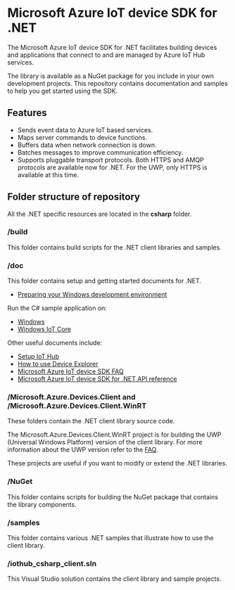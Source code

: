 # Microsoft Azure IoT device SDK for .NET

The Microsoft Azure IoT device SDK for .NET facilitates building devices and applications that connect to and are managed by Azure IoT Hub services.

The library is available as a NuGet package for you include in your own development projects. This repository contains documentation and samples to help you get started using the SDK.

## Features

 * Sends event data to Azure IoT based services.
 * Maps server commands to device functions.
 * Buffers data when network connection is down.
 * Batches messages to improve communication efficiency.
 * Supports pluggable transport protocols. Both HTTPS and AMQP protocols are available now for .NET. For the UWP, only HTTPS is available at this time.


## Folder structure of repository

All the .NET specific resources are located in the **csharp** folder.

### /build

This folder contains build scripts for the .NET client libraries and samples.

### /doc

This folder contains setup and getting started documents for .NET.

- [Preparing your Windows development environment][devbox-setup]

Run the C# sample application on:

- [Windows][run-sample-on-desktop-windows]
- [Windows IoT Core][run-sample-on-windows-iot-core]

Other useful documents include:

- [Setup IoT Hub][setup-iothub]
- [How to use Device Explorer][device-explorer]
- [Microsoft Azure IoT device SDK FAQ][faq-doc]
- [Microsoft Azure IoT device SDK for .NET API reference][dotnet-api-ref]

### /Microsoft.Azure.Devices.Client and /Microsoft.Azure.Devices.Client.WinRT

These folders contain the .NET client library source code.

The Microsoft.Azure.Devices.Client.WinRT project is for building the UWP (Universal Windows Platform) version of the client library. For more information about the UWP version refer to the [FAQ][faq-doc].

These projects are useful if you want to modify or extend the .NET libraries.

### /NuGet

This folder contains scripts for building the NuGet package that contains the library components.

### /samples

This folder contains various .NET samples that illustrate how to use the client library.

### /iothub_csharp_client.sln

This Visual Studio solution contains the client library and sample projects.

[setup-iothub]: ../doc/setup_iothub.md
[devbox-setup]: doc/devbox_setup.md
[run-sample-on-desktop-windows]: doc/run_sample_on_desktop_windows.md
[run-sample-on-windows-iot-core]: doc/run_sample_on_windows_iot_core.md
[device-explorer]: ../tools/DeviceExplorer/doc/how_to_use_device_explorer.md
[faq-doc]: ../doc/faq.md
[dotnet-api-ref]: https://msdn.microsoft.com/library/microsoft.azure.devices.aspx
